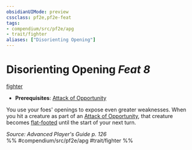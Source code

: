 ```yaml
---
obsidianUIMode: preview
cssclass: pf2e,pf2e-feat
tags:
- compendium/src/pf2e/apg
- trait/fighter
aliases: ["Disorienting Opening"]
---
```

# Disorienting Opening  *Feat 8*  
[fighter](rules/traits/fighter.md)  

- **Prerequisites**: [Attack of Opportunity](rules/actions/attack-of-opportunity.md)

You use your foes' openings to expose even greater weaknesses. When you hit a creature as part of an [Attack of Opportunity](rules/actions/attack-of-opportunity.md), that creature becomes [flat-footed](rules/conditions.md#Flat-footed) until the start of your next turn.

*Source: Advanced Player's Guide p. 126*  
%% #compendium/src/pf2e/apg #trait/fighter %%